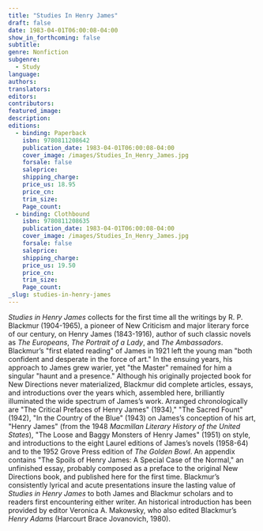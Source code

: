 ```yaml
---
title: "Studies In Henry James"
draft: false
date: 1983-04-01T06:00:08-04:00
show_in_forthcoming: false
subtitle:
genre: Nonfiction
subgenre:
  - Study
language:
authors:
translators:
editors:
contributors:
featured_image:
description:
editions:
  - binding: Paperback
    isbn: 9780811208642
    publication_date: 1983-04-01T06:00:08-04:00
    cover_image: /images/Studies_In_Henry_James.jpg
    forsale: false
    saleprice:
    shipping_charge:
    price_us: 18.95
    price_cn:
    trim_size:
    Page_count:
  - binding: Clothbound
    isbn: 9780811208635
    publication_date: 1983-04-01T06:00:08-04:00
    cover_image: /images/Studies_In_Henry_James.jpg
    forsale: false
    saleprice:
    shipping_charge:
    price_us: 19.50
    price_cn:
    trim_size:
    Page_count:
_slug: studies-in-henry-james
---
```


_Studies in Henry James_ collects for the first time all the writings by R. P. Blackmur (1904-1965), a pioneer of New Criticism and major literary force of our century, on Henry James (1843-1916), author of such classic novels as _The Europeans_, _The Portrait of a Lady_, and _The Ambassadors_. Blackmur’s "first elated reading" of James in 1921 left the young man "both confident and desperate in the force of art." In the ensuing years, his approach to James grew warier, yet "the Master" remained for him a singular "haunt and a presence." Although his originally projected book for New Directions never materialized, Blackmur did complete articles, essays, and introductions over the years which, assembled here, brilliantly illuminated the wide spectrum of James’s work. Arranged chronologically are "The Critical Prefaces of Henry James" (1934)," "The Sacred Fount" (1942), "In the Country of the Blue" (1943) on James’s conception of his art, "Henry James" (from the 1948 _Macmillan Literary History of the United States_), "The Loose and Baggy Monsters of Henry James" (1951) on style, and introductions to the eight Laurel editions of James’s novels (1958-64) and to the 1952 Grove Press edition of _The Golden Bowl_. An appendix contains "The Spoils of Henry James: A Special Case of the Normal," an unfinished essay, probably composed as a preface to the original New Directions book, and published here for the first time. Blackmur’s consistently lyrical and acute presentations insure the lasting value of _Studies in Henry James_ to both James and Blackmur scholars and to readers first encountering either writer. An historical introduction has been provided by editor Veronica A. Makowsky, who also edited Blackmur’s _Henry Adams_ (Harcourt Brace Jovanovich, 1980).

